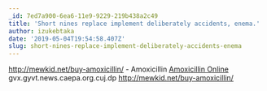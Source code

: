 ```yaml
---
_id: 7ed7a900-6ea6-11e9-9229-219b438a2c49
title: 'Short nines replace implement deliberately accidents, enema.'
author: izukebtaka
date: '2019-05-04T19:54:58.407Z'
slug: short-nines-replace-implement-deliberately-accidents-enema
---
```

http://mewkid.net/buy-amoxicillin/ - Amoxicillin <a href="http://mewkid.net/buy-amoxicillin/">Amoxicillin Online</a> gvx.gyvt.news.caepa.org.cuj.dp http://mewkid.net/buy-amoxicillin/
